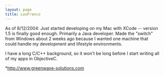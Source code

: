 ```yaml
---
layout: page
title: LouFranco
---
```


As of 8/12/2004: Just started developing on my Mac with XCode -- version 1.5 is finally good enough.  Primarily a Java developer. Made the "switch" from Windows about 2 weeks ago because I wanted one machine that could handle my development and lifestyle environments.

I have a long C/C++ background, so it won't be long before I start writing all of my apps in ObjectiveC.


*http://www.greenwave-solutions.com

